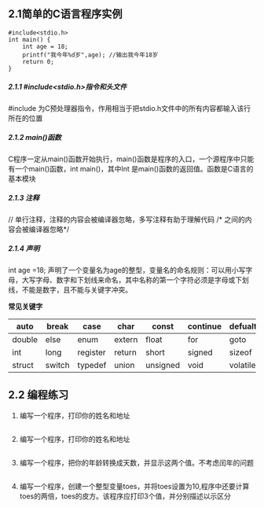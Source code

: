 ## 2.1简单的C语言程序实例
```
#include<stdio.h>
int main() {
	int age = 18;
	printf("我今年%d岁",age); //输出我今年18岁
	return 0;
}
```

##### 2.1.1 #include<stdio.h>指令和头文件
#include 为C预处理器指令，作用相当于把stdio.h文件中的所有内容都输入该行所在的位置

##### 2.1.2 main()函数
C程序一定从main()函数开始执行，main()函数是程序的入口，一个源程序中只能有一个main()函数，int main()，其中Int 是main()函数的返回值。函数是C语言的基本模块

##### 2.1.3 注释
// 单行注释，注释的内容会被编译器忽略，多写注释有助于理解代码
/* 之间的内容会被编译器忽略*/ 

##### 2.1.4 声明
int age =18;
声明了一个变量名为age的整型，变量名的命名规则：可以用小写字母，大写字母、数字和下划线来命名，其中名称的第一个字符必须是字母或下划线，不能是数字，且不能与关键字冲突。

**常见关键字**

| auto   | break  | case     | char   | const    | continue | defualt  | do     |
| ------ | ------ | -------- | ------ | -------- | -------- | -------- | ------ |
| double | else   | enum     | extern | float    | for      | goto     | if     |
| int    | long   | register | return | short    | signed   | sizeof   | static |
| struct | switch | typedef  | union  | unsigned | void     | volatile | while  |



## 2.2 编程练习

1. 编写一个程序，打印你的姓名和地址

   ```c
   
   ```

2. 编写一个程序，打印你的姓名和地址

   ```
   
   ```

3. 编写一个程序，把你的年龄转换成天数，并显示这两个值。不考虑闰年的问题

   ```c
   
   ```

4. 编写一个程序，创建一个整型变量toes，并将toes设置为10,程序中还要计算toes的两倍，toes的皮方。该程序应打印3个值，并分别描述以示区分

   ​	
